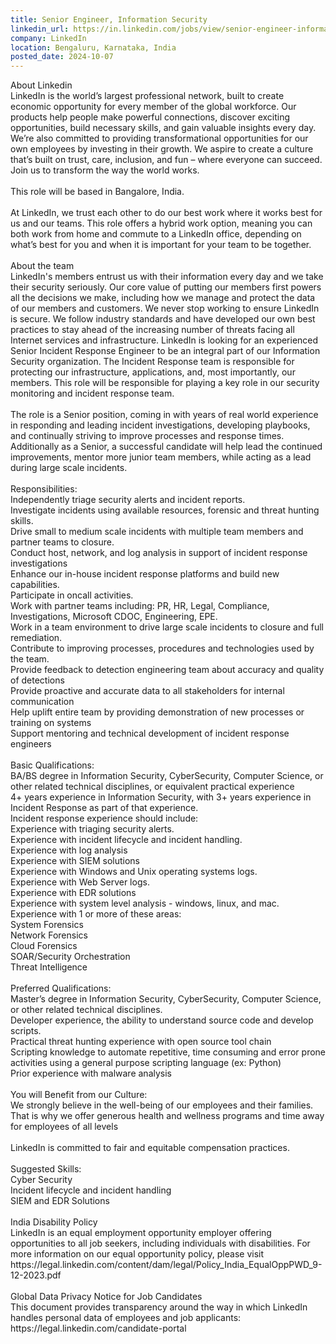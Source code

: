 ```yaml
---
title: Senior Engineer, Information Security
linkedin_url: https://in.linkedin.com/jobs/view/senior-engineer-information-security-at-linkedin-4042515582?position=23&pageNum=0&refId=xpn3Z%2BFTfvdh%2Bzun3F9NWw%3D%3D&trackingId=u3X8%2Fu1vyrwT0sy7vQYQ9w%3D%3D
company: LinkedIn
location: Bengaluru, Karnataka, India
posted_date: 2024-10-07
---
```


<div class="description__text description__text--rich">
<section class="show-more-less-html" data-max-lines="5">
<div class="show-more-less-html__markup show-more-less-html__markup--clamp-after-5 relative overflow-hidden">
          About Linkedin<br/>LinkedIn is the world’s largest professional network, built to create economic opportunity for every member of the global workforce. Our products help people make powerful connections, discover exciting opportunities, build necessary skills, and gain valuable insights every day. We’re also committed to providing transformational opportunities for our own employees by investing in their growth. We aspire to create a culture that’s built on trust, care, inclusion, and fun – where everyone can succeed. Join us to transform the way the world works.<br/><br/>This role will be based in Bangalore, India.<br/><br/>At LinkedIn, we trust each other to do our best work where it works best for us and our teams. This role offers a hybrid work option, meaning you can both work from home and commute to a LinkedIn office, depending on what’s best for you and when it is important for your team to be together.<br/><br/>About the team<br/>LinkedIn's members entrust us with their information every day and we take their security seriously. Our core value of putting our members first powers all the decisions we make, including how we manage and protect the data of our members and customers. We never stop working to ensure LinkedIn is secure. We follow industry standards and have developed our own best practices to stay ahead of the increasing number of threats facing all Internet services and infrastructure. LinkedIn is looking for an experienced Senior Incident Response Engineer to be an integral part of our Information Security organization. The Incident Response team is responsible for protecting our infrastructure, applications, and, most importantly, our members. This role will be responsible for playing a key role in our security monitoring and incident response team.<br/><br/>The role is a Senior position, coming in with years of real world experience in responding and leading incident investigations, developing playbooks, and continually striving to improve processes and response times. Additionally as a Senior, a successful candidate will help lead the continued improvements, mentor more junior team members, while acting as a lead during large scale incidents. <br/><br/>Responsibilities:<br/>Independently triage security alerts and incident reports. <br/>Investigate incidents using available resources, forensic and threat hunting skills. <br/>Drive small to medium scale incidents with multiple team members and partner teams to closure.<br/>Conduct host, network, and log analysis in support of incident response investigations<br/>Enhance our in-house incident response platforms and build new capabilities.<br/>Participate in oncall activities.<br/>Work with partner teams including: PR, HR, Legal, Compliance, Investigations, Microsoft CDOC, Engineering, EPE. <br/>Work in a team environment to drive large scale incidents to closure and full remediation. <br/>Contribute to improving processes, procedures and technologies used by the team. <br/>Provide feedback to detection engineering team about accuracy and quality of detections<br/>Provide proactive and accurate data to all stakeholders for internal communication<br/>Help uplift entire team by providing demonstration of new processes or training on systems <br/>Support mentoring and technical development of incident response engineers<br/><br/>Basic Qualifications:<br/>BA/BS degree in Information Security, CyberSecurity, Computer Science, or other related technical disciplines, or equivalent practical experience<br/>4+ years experience in Information Security, with 3+ years experience in Incident Response as part of that experience.  <br/>Incident response experience should include:<br/>Experience with triaging security alerts.<br/>Experience with incident lifecycle and incident handling.<br/>Experience with log analysis<br/>Experience with SIEM solutions<br/>Experience with Windows and Unix operating systems logs.<br/>Experience with Web Server logs. <br/>Experience with EDR solutions<br/>Experience with system level analysis - windows, linux, and mac. <br/>Experience with 1 or more of these areas: <br/>System Forensics<br/>Network Forensics<br/>Cloud Forensics<br/>SOAR/Security Orchestration<br/>Threat Intelligence<br/><br/>Preferred Qualifications:<br/>Master’s degree in Information Security,  CyberSecurity, Computer Science, or other related technical disciplines.<br/>Developer experience, the ability to understand source code and develop scripts. <br/>Practical threat hunting experience with open source tool chain<br/>Scripting knowledge to automate repetitive, time consuming and error prone activities using a general purpose scripting language (ex: Python)<br/>Prior experience with malware analysis<br/><br/>You will Benefit from our Culture:<br/>We strongly believe in the well-being of our employees and their families. That is why we offer generous health and wellness programs and time away for employees of all levels<br/><br/>​​LinkedIn is committed to fair and equitable compensation practices.   <br/><br/>Suggested Skills:<br/>Cyber Security<br/>Incident lifecycle and incident handling<br/>SIEM and EDR Solutions<br/><br/>India Disability Policy<br/>LinkedIn is an equal employment opportunity employer offering opportunities to all job seekers, including individuals with disabilities. For more information on our equal opportunity policy, please visit https://legal.linkedin.com/content/dam/legal/Policy_India_EqualOppPWD_9-12-2023.pdf<br/><br/>Global Data Privacy Notice for Job Candidates<br/>This document provides transparency around the way in which LinkedIn handles personal data of employees and job applicants: https://legal.linkedin.com/candidate-portal
        </div>


<!-- --> </section>
</div>